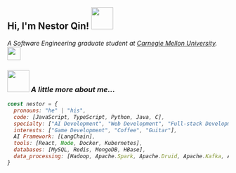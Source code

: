 <h2> Hi, I'm Nestor Qin! <img src="https://media.giphy.com/media/mGcNjsfWAjY5AEZNw6/giphy.gif" width="50"></h2>
<p><em>A Software Engineering graduate student at <a href="https://www.cmu.edu/">Carnegie Mellon University</a>.&nbsp;&nbsp;<img src="https://media.giphy.com/media/fYSnHlufseco8Fh93Z/giphy.gif" width="30">

### <img src="https://media.giphy.com/media/VgCDAzcKvsR6OM0uWg/giphy.gif" width="50"> A little more about me...  

```javascript
const nestor = {
  pronouns: "he" | "his",
  code: [JavaScript, TypeScript, Python, Java, C],
  specialty: ["AI Development", "Web Development", "Full-stack Development", "iOS Development"],
  interests: ["Game Development", "Coffee", "Guitar"],
  AI Framework: [LangChain],
  tools: [React, Node, Docker, Kubernetes],
  databases: [MySQL, Redis, MongoDB, HBase],
  data_processing: [Hadoop, Apache.Spark, Apache.Druid, Apache.Kafka, Apache.Samza],
}
```
